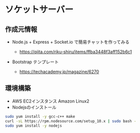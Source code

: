 # ソケットサーバー

## 作成元情報

- Node.js + Express + Socket.io で簡易チャットを作ってみる

  - <https://qiita.com/riku-shiru/items/ffba3448f3aff152b6c1>

- Bootstrap テンプレート
  - <https://techacademy.jp/magazine/6270>

## 環境構築

- AWS EC2インスタンス Amazon Linux2
- Nodejsのインストール

```bash
sudo yum install -y gcc-c++ make
curl -sL https://rpm.nodesource.com/setup_10.x | sudo bash -
sudo yum install -y nodejs

```

